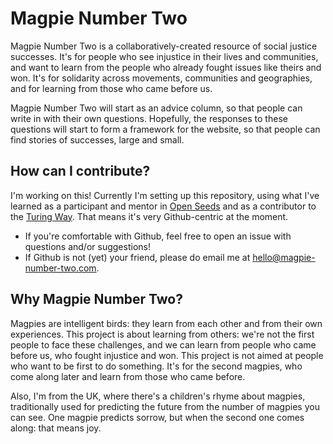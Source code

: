# Magpie Number Two
Magpie Number Two is a collaboratively-created resource of social justice successes. It's for people who see injustice in their lives and communities, and want to learn from the people who already fought issues like theirs and won. It's for solidarity across movements, communities and geographies, and for learning from those who came before us. 

Magpie Number Two will start as an advice column, so that people can write in with their own questions. 
Hopefully, the responses to these questions will start to form a framework for the website, so that people can find stories of successes, large and small.

## How can I contribute?
I'm working on this! 
Currently I'm setting up this repository, using what I've learned as a participant and mentor in [Open Seeds](https://we-are-ols.org/openseeds/) and as a contributor to the [Turing Way](https://book.the-turing-way.org/index.html). 
That means it's very Github-centric at the moment. 
- If you're comfortable with Github, feel free to open an issue with questions and/or suggestions!
- If Github is not (yet) your friend, please do email me at hello@magpie-number-two.com.

## Why Magpie Number Two?
Magpies are intelligent birds: they learn from each other and from their own experiences. 
This project is about learning from others: we're not the first people to face these challenges, and we can learn from people who came before us, who fought injustice and won. 
This project is not aimed at people who want to be first to do something. It's for the second magpies, who come along later and learn from those who came before. 

Also, I'm from the UK, where there's a children's rhyme about magpies, traditionally used for predicting the future from the number of magpies you can see. 
One magpie predicts sorrow, but when the second one comes along: that means joy.
